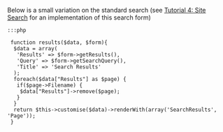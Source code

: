 Below is a small variation on the standard search (see [Tutorial 4: Site Search](tutorial/4-site-search) for an
implementation of this search form)

	:::php
	
	 function results($data, $form){
	  $data = array(
	   'Results' => $form->getResults(),
	   'Query' => $form->getSearchQuery(),
	   'Title' => 'Search Results'
	  );
	  foreach($data["Results"] as $page) {
	   if($page->Filename) {
	    $data["Results"]->remove($page);
	   }
	  }
	  return $this->customise($data)->renderWith(array('SearchResults', 'Page'));
	 }
	


